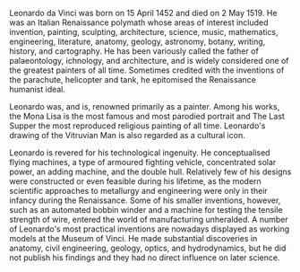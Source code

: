 Leonardo da Vinci was born on 15 April 1452 and died on 2 May 1519. He was an Italian Renaissance polymath whose areas of interest included invention, painting, sculpting, architecture, science, music, mathematics, engineering, literature, anatomy, geology, astronomy, botany, writing, history, and cartography. He has been variously called the father of palaeontology, ichnology, and architecture, and is widely considered one of the greatest painters of all time. Sometimes credited with the inventions of the parachute, helicopter and tank, he epitomised the Renaissance humanist ideal.

Leonardo was, and is, renowned primarily as a painter. Among his works, the Mona Lisa is the most famous and most parodied portrait and The Last Supper the most reproduced religious painting of all time. Leonardo's drawing of the Vitruvian Man is also regarded as a cultural icon.

Leonardo is revered for his technological ingenuity. He conceptualised flying machines, a type of armoured fighting vehicle, concentrated solar power, an adding machine, and the double hull. Relatively few of his designs were constructed or even feasible during his lifetime, as the modern scientific approaches to metallurgy and engineering were only in their infancy during the Renaissance. Some of his smaller inventions, however, such as an automated bobbin winder and a machine for testing the tensile strength of wire, entered the world of manufacturing unheralded. A number of Leonardo's most practical inventions are nowadays displayed as working models at the Museum of Vinci. He made substantial discoveries in anatomy, civil engineering, geology, optics, and hydrodynamics, but he did not publish his findings and they had no direct influence on later science.